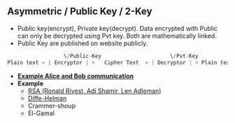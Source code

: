## Asymmetric / Public Key / 2-Key
- Public key(encrypt), Private key(decrypt). Data encrypted with Public can only be decrypted using Pvt key. Both are mathematically linked.
- Public Key are published on website publicly.
```c
                  \/Public-Key                      \/Pvt-Key        
Plain text > | Encryptor | >   Cipher Text  > | Decryptor | > Plain text
```
- **[Example Alice and Bob communication](ExampleAlice&BobCommunication.md)**
- **Example**
  - [RSA (Ronald Rivest, Adi Shamir, Len Adleman)](RSA.md)
  - [Diffe-Helman](Diffe_Helman.md)
  - Crammer-shoup
  - El-Gamal
